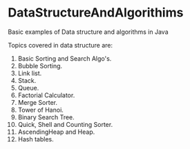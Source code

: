 # DataStructureAndAlgorithims
Basic examples of Data structure and algorithms in Java

Topics covered in data structure are:
1. Basic Sorting and Search Algo's.
2. Bubble Sorting.
3. Link list.
4. Stack.
5. Queue.
6. Factorial Calculator.
7. Merge Sorter.
8. Tower of Hanoi.
9. Binary Search Tree.
10. Quick, Shell and Counting Sorter.
11. AscendingHeap and Heap.
12. Hash tables.


